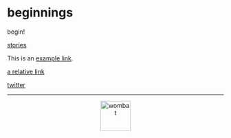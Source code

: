 # beginnings 
begin!

[stories](https://dorianbrennan.github.io/beginnings/shortstories/index.md) 

This is an [example link](http://example.com/).

[a relative link](testss.md)
      
[twitter](https://twitter.com/dorian_brennan "twitter")

---
<p align="center">
  <img src="https://dorianbrennan.github.io/beginnings/images/logosmall.png" width="70" title="wombat">
</p>

